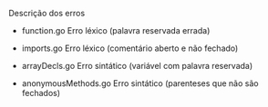 Descrição dos erros

- function.go
Erro léxico (palavra reservada errada)

- imports.go
Erro léxico (comentário aberto e não fechado)

- arrayDecls.go
Erro sintático (variável com palavra reservada)

- anonymousMethods.go
Erro sintático (parenteses que não são fechados)
